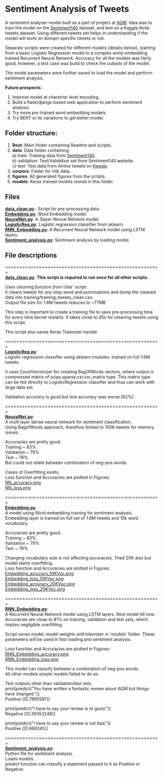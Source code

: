 # Sentiment Analysis of Tweets  

A sentiment analyser model built as a part of project at [AQM](http://www.aqm.io). Idea was to train the model on 
the [Sentiment140](http://help.sentiment140.com/for-students) dataset, and test on a Kaggle Airlie tweets dataset. 
Using different tweets set helps in understanding if the model will work on domain specific tweets or not.  

Separate scripts were created for different models (details below), starting from a basic Logistic Regression model to 
a complex word-embedding trained Recurrent Neural Network. Accuracy for all the models was fairly good, however, a
 test case was build to check the outputs of the model.  
 
The model parameters were further saved to load the model and perform sentiment analysis.   

**Future prospects:**  
1) Improve model at character level encoding.  
2) Build a flask/django based web application to perform sentiment analysis.  
3) Try more pre-trained word embedding models.  
4) Try BERT or its variations to get better model.     

## Folder structure:   
1) **Root**: Main folder containing Readme and scripts.  
2) **data**: Data folder containing:   
	a) train: Training data from [Sentiment140](http://help.sentiment140.com/for-students).  
	b) validation: Test/Validation set from Sentiment140 website.  
	c) test: Test data from Airline tweets on [Kaggle](https://www.kaggle.com/crowdflower/twitter-airline-sentiment).  
3) **corpora**: Folder for nltk data.      
4) **figures**: All generated figures from the scripts.  
5) **models**: Keras trained models stored in this folder.  

## Files  

**[data_clean.py](https://github.com/AQM-Repos/SentimentAnalysis2020/blob/master/Ish/data_clean.py)** : Script for pre-processing data.  
**[Embedding.py](https://github.com/AQM-Repos/SentimentAnalysis2020/blob/master/Ish/Embedding.py)**: Word Embedding model.     
**[NeuralNet.py](https://github.com/AQM-Repos/SentimentAnalysis2020/blob/master/Ish/NeuralNet.py)**: A 3layer Neural Network model.     
**[LogisticReg.py](https://github.com/AQM-Repos/SentimentAnalysis2020/blob/master/Ish/LogisticReg.py)**: Logistic regression classifier from sklearn.  
**[RNN_Embedding.py](https://github.com/AQM-Repos/SentimentAnalysis2020/blob/master/Ish/RNN_Embedding.py)**: A Recurrent Neural Network model using LSTM layers.     
**[Sentiment_analysis.py](https://github.com/AQM-Repos/SentimentAnalysis2020/blob/master/Ish/Sentiment_analysis.py)**: Sentiment analysis by loading model.  

## File descriptions    
=======================================================  
**[data_clean.py](https://github.com/AQM-Repos/SentimentAnalysis2020/blob/master/Ish/data_clean.py)**: 
**This script is required to run once for all other scripts.**  

*Uses cleaning function from Ulas' script.*    
It cleans tweets for any stop word and punctuations and dump the cleaned data into training/training_tweets_clean.csv.  
Output file size for 1.6M tweets reduces to ~77MB

This step is important to create a training file to save pre-processing time for every time kernel restarts.
It takes close to 45s for cleaning tweets using this script.   

This script also saves Keras Tokenizer handle.  

=======================================================  
**[LogisticReg.py](https://github.com/AQM-Repos/SentimentAnalysis2020/blob/master/Ish/LogisticReg.py)**:  
Logistic regression classifier using sklearn modules. trained on full 1.6M tweets.  

It uses CountVectorizer for creating BagOfWords vectors, where output is compressed matrix of
scipy.sparse.csr.csr_matrix type. This matrix type can be fed directly to LogisticRegression classifier and
thus can work with large data set.

Validation accuracy is good but test accuracy was worse (62%).  

=======================================================  
**[NeuralNet.py](https://github.com/ishmukul/SentimentAnalysis2020/blob/master/Ish/NeuralNet.py)**:   
A multi layer dense neural network for sentiment classification.  
Using BagofWords approach, therefore limited to 100K tweets for memory issues.

Accuracies are pretty good.  
Training ~ 83%  
Validation ~ 79%  
Test ~ 76%  
But could not relate between combination of neg-pos words.  

Cases of Overfitting exists.  
Loss function and Accuracies are plotted in Figures:  
[NN_accuracy.png](https://github.com/AQM-Repos/SentimentAnalysis2020/blob/master/Ish/figures/NN_accuracy.png)    
[NN_loss.png](https://github.com/AQM-Repos/SentimentAnalysis2020/blob/master/Ish/figures/NN_loss.png)  


=======================================================  
**[Embedding.py](https://github.com/AQM-Repos/SentimentAnalysis2020/blob/master/Ish/Embedding.py)**:   
A model using Word embedding training for sentiment analysis.  
Embedding layer is trained on full set of 1.6M tweets and 10k word vocabulary.  

Accuracies are pretty good.  
Training ~ 83%  
Validation ~ 79%  
Test ~ 76%  

Changing vocabulary size is not affecting accuracies. Tried 20K also but model starts overfitting.  
Loss function and Accuracies are plotted in Figures:  
[Embedding_accuracy_10KVoc.png](https://github.com/AQM-Repos/SentimentAnalysis2020/blob/master/Ish/figures/Embedding_accuracy_10KVoc.png)    
[Embedding_loss_10KVoc.png](https://github.com/AQM-Repos/SentimentAnalysis2020/blob/master/Ish/figures/Embedding_loss_10KVoc.png)  
[Embedding_accuracy_20KVoc.png](https://github.com/AQM-Repos/SentimentAnalysis2020/blob/master/Ish/figures/Embedding_accuracy_20KVoc.png)  
[Embedding_loss_20KVoc.png](https://github.com/AQM-Repos/SentimentAnalysis2020/blob/master/Ish/figures/Embedding_loss_20KVoc.png)   



=======================================================  
**[RNN_Embedding.py](https://github.com/AQM-Repos/SentimentAnalysis2020/blob/master/Ish/RNN_Embedding.py)**:  
A Recurrent Neural Network model using LSTM layers. Best model till now. Accuracies are close to 81% on training, 
validation and test sets, which implies negligible overfititng.  

Script saves model, model weights and tokenizer in 'models' folder. These parameters will be used in fast loading and sentiment analysis.  

Loss function and Accuracies are plotted in Figures:  
[RNN_Embedding_accuracy.png](https://github.com/AQM-Repos/SentimentAnalysis2020/blob/master/Ish/figures/RNN_Embedding_accuracy.png)  
[RNN_Embedding_loss.png](https://github.com/AQM-Repos/SentimentAnalysis2020/blob/master/Ish/figures/RNN_Embedding_loss.png)   

This model can classify between a combination of neg-pos words.   
All other models simple models failed to do so.

Test outputs other than validation/test sets.  
print(predict("You have written a fantastic review about AQM but things have changed."))  
Positive  [[0.7895597]]  

print(predict("I have to say your review is nt good."))  
Negative [[0.39353248]]  

print(predict("I have to say your review is not bad."))  
Positive [[0.869245]]


=======================================================  
**[Sentiment_analysis.py](https://github.com/AQM-Repos/SentimentAnalysis2020/blob/master/Ish/Sentiment_analysis.py)**:  
Python file for sentiment analysis.  
Loads models.  
predict function can classify a statement passed to it as Positive or Negative.  


